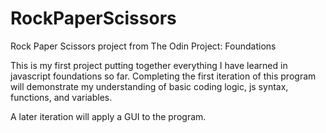 # RockPaperScissors
Rock Paper Scissors project from The Odin Project: Foundations

This is my first project putting together everything I have learned in javascript foundations so far. Completing the first iteration of this program will demonstrate my understanding of basic coding logic, js syntax, functions, and variables.

A later iteration will apply a GUI to the program.